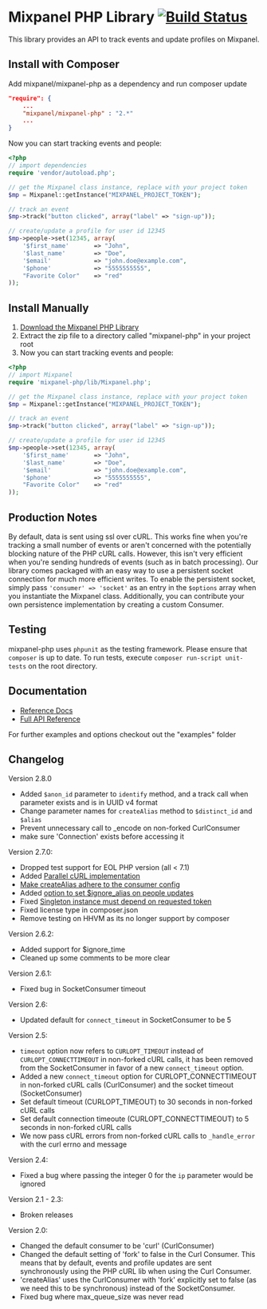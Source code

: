 Mixpanel PHP Library [![Build Status](https://travis-ci.org/mixpanel/mixpanel-php.svg)](https://travis-ci.org/mixpanel/mixpanel-php)
============
This library provides an API to track events and update profiles on Mixpanel.

Install with Composer
------------
Add mixpanel/mixpanel-php as a dependency and run composer update

```json
"require": {
    ...
    "mixpanel/mixpanel-php" : "2.*"
    ...
}
```

Now you can start tracking events and people:

```php
<?php
// import dependencies
require 'vendor/autoload.php';

// get the Mixpanel class instance, replace with your project token
$mp = Mixpanel::getInstance("MIXPANEL_PROJECT_TOKEN");

// track an event
$mp->track("button clicked", array("label" => "sign-up")); 

// create/update a profile for user id 12345
$mp->people->set(12345, array(
    '$first_name'       => "John",
    '$last_name'        => "Doe",
    '$email'            => "john.doe@example.com",
    '$phone'            => "5555555555",
    "Favorite Color"    => "red"
));
```


Install Manually
------------
 1. <a href="https://github.com/mixpanel/mixpanel-php/archive/master.zip">Download the Mixpanel PHP Library</a>
 2.  Extract the zip file to a directory called "mixpanel-php" in your project root
 3.  Now you can start tracking events and people:

```php
<?php
// import Mixpanel
require 'mixpanel-php/lib/Mixpanel.php';

// get the Mixpanel class instance, replace with your project token
$mp = Mixpanel::getInstance("MIXPANEL_PROJECT_TOKEN");

// track an event
$mp->track("button clicked", array("label" => "sign-up"));

// create/update a profile for user id 12345
$mp->people->set(12345, array(
    '$first_name'       => "John",
    '$last_name'        => "Doe",
    '$email'            => "john.doe@example.com",
    '$phone'            => "5555555555",
    "Favorite Color"    => "red"
));
```

Production Notes
-------------
By default, data is sent using ssl over cURL. This works fine when you're tracking a small number of events or aren't concerned with the potentially blocking nature of the PHP cURL calls. However, this isn't very efficient when you're sending hundreds of events (such as in batch processing). Our library comes packaged with an easy way to use a persistent socket connection for much more efficient writes. To enable the persistent socket, simply pass `'consumer' => 'socket'` as an entry in the `$options` array when you instantiate the Mixpanel class. Additionally, you can contribute your own persistence implementation by creating a custom Consumer.

Testing
-------------
mixpanel-php uses `phpunit` as the testing framework. Please ensure that `composer` is up to date. 
To run tests, execute `composer run-script unit-tests` on the root directory. 

Documentation
-------------
* <a href="https://mixpanel.com/help/reference/php" target="_blank">Reference Docs</a>
* <a href="http://mixpanel.github.io/mixpanel-php" target="_blank">Full API Reference</a>

For further examples and options checkout out the "examples" folder

Changelog
-------------
Version 2.8.0
* Added `$anon_id` parameter to `identify` method, and a track call when parameter exists and is in UUID v4 format
* Change parameter names for `createAlias` method to `$distinct_id` and `$alias`
* Prevent unnecessary call to _encode on non-forked CurlConsumer
* make sure 'Connection' exists before accessing it

Version 2.7.0:
 * Dropped test support for EOL PHP version (all < 7.1)
 * Added <a href="https://github.com/mixpanel/mixpanel-php/commit/6f15000309093b54f7f59f07af297f576fd3a498">Parallel cURL implementation</a>
 * <a href="https://github.com/mixpanel/mixpanel-php/commit/1f814c1be704217e4bc8bf570fad844360fa7318">Make createAlias adhere to the consumer config</a>
 * Added <a href="https://github.com/mixpanel/mixpanel-php/commit/f2812f4e696ef747b2ab0640f46df97d1bf309c0">option to set $ignore_alias on people updates</a>
 * Fixed <a href="https://github.com/mixpanel/mixpanel-php/commit/d50267c48b08eb3c5e1dee2b5dd932cf2b4c3977">Singleton instance must depend on requested token</a>
 * Fixed license type in composer.json
 * Remove testing on HHVM as its no longer support by composer

Version 2.6.2:
 * Added support for $ignore_time
 * Cleaned up some comments to be more clear

Version 2.6.1:
 * Fixed bug in SocketConsumer timeout

Version 2.6:
 * Updated default for `connect_timeout` in SocketConsumer to be 5

Version 2.5:
 * `timeout` option now refers to `CURLOPT_TIMEOUT` instead of `CURLOPT_CONNECTTIMEOUT` in non-forked cURL calls, it has been removed from the SocketConsumer in favor of a new `connect_timeout` option.
 * Added a new `connect_timeout` option for CURLOPT_CONNECTTIMEOUT in non-forked cURL calls (CurlConsumer) and the socket timeout (SocketConsumer)
 * Set default timeout (CURLOPT_TIMEOUT) to 30 seconds in non-forked cURL calls
 * Set default connection timeoute (CURLOPT_CONNECTTIMEOUT) to 5 seconds in non-forked cURL calls
 * We now pass cURL errors from non-forked cURL calls to `_handle_error` with the curl errno and message


Version 2.4:
 * Fixed a bug where passing the integer 0 for the `ip` parameter would be ignored

Version 2.1 - 2.3:
 * Broken releases

Version 2.0:
 * Changed the default consumer to be 'curl' (CurlConsumer)
 * Changed the default setting of 'fork' to false in the Curl Consumer. This means that by default, events and profile updates are sent synchronously using the PHP cURL lib when using the Curl Consumer.
 * 'createAlias' uses the CurlConsumer with 'fork' explicitly set to false (as we need this to be synchronous) instead of the SocketConsumer. 
 * Fixed bug where max_queue_size was never read
 
